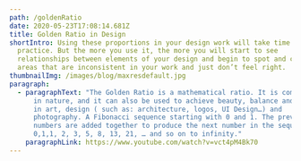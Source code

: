```yaml
---
path: /goldenRatio
date: 2020-05-23T17:08:14.681Z
title: Golden Ratio in Design
shortIntro: Using these proportions in your design work will take time and
  practice. But the more you use it, the more you will start to see
  relationships between elements of your design and begin to spot and correct
  areas that are inconsistent in your work and just don’t feel right.
thumbnailImg: /images/blog/maxresdefault.jpg
paragraph:
  - paragraphText: "The Golden Ratio is a mathematical ratio. It is commonly found
      in nature, and it can also be used to achieve beauty, balance and harmony
      in art, design ( such as: architecture, logos, UI Design…) and
      photography. A Fibonacci sequence starting with 0 and 1. The previous two
      numbers are added together to produce the next number in the sequence:
      0,1,1, 2, 3, 5, 8, 13, 21, … and so on to infinity."
    paragraphLink: https://www.youtube.com/watch?v=vct4pM4Bk70
---
```

